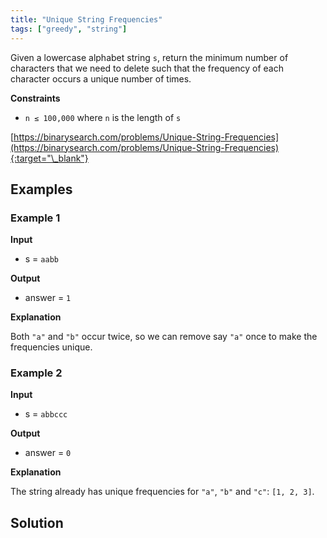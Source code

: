 ```yaml
---
title: "Unique String Frequencies"
tags: ["greedy", "string"]
---
```


Given a lowercase alphabet string `s`, return the minimum number of characters that we need to delete such that the frequency of each character occurs a unique number of times.

**Constraints**

- `n ≤ 100,000` where `n` is the length of `s`

[https://binarysearch.com/problems/Unique-String-Frequencies](https://binarysearch.com/problems/Unique-String-Frequencies){:target="\_blank"}

## Examples

### Example 1

**Input**

- s = `aabb`

**Output**

- answer = `1`

**Explanation**

Both `"a"` and `"b"` occur twice, so we can remove say `"a"` once to make the frequencies unique.

### Example 2

**Input**

- s = `abbccc`

**Output**

- answer = `0`

**Explanation**

The string already has unique frequencies for `"a"`, `"b"` and `"c"`: `[1, 2, 3]`.

## Solution

<script src="https://gist.github.com/yaeba/16da7be5123724fcf6eccc25581cef5a.js?file=Unique-String-Frequencies.py"></script>
